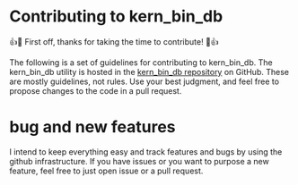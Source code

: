 # Contributing to kern_bin_db

:+1::tada: First off, thanks for taking the time to 
contribute! :tada::+1:

The following is a set of guidelines for contributing to kern_bin_db.
The kern_bin_db utility is hosted in the 
[kern_bin_db repository](https://github.com/alessandrocarminati/kern_bin_db-) 
on GitHub. 
These are mostly guidelines, not rules. 
Use your best judgment, and feel free to propose changes to 
the code in a pull request.

# bug and new features

I intend to keep everything easy and track features and bugs 
by using the github infrastructure.
If you have issues or you want to purpose a new feature, feel 
free to just open issue or a pull request.
